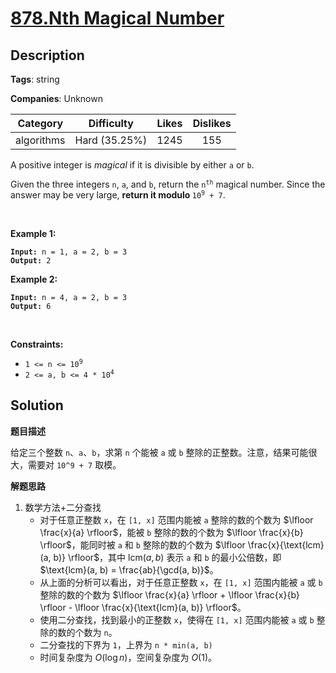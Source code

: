 # [878.Nth Magical Number](https://leetcode.com/problems/nth-magical-number/description/)

## Description

**Tags**: string

**Companies**: Unknown

|  Category  |  Difficulty   | Likes | Dislikes |
| :--------: | :-----------: | :---: | :------: |
| algorithms | Hard (35.25%) | 1245  |   155    |

<p>A positive integer is <em>magical</em> if it is divisible by either <code>a</code> or <code>b</code>.</p>
<p>Given the three integers <code>n</code>, <code>a</code>, and <code>b</code>, return the <code>n<sup>th</sup></code> magical number. Since the answer may be very large, <strong>return it modulo </strong><code>10<sup>9</sup> + 7</code>.</p>
<p>&nbsp;</p>
<p><strong class="example">Example 1:</strong></p>
<pre><code><strong>Input:</strong> n = 1, a = 2, b = 3
<strong>Output:</strong> 2</code></pre>
<p><strong class="example">Example 2:</strong></p>
<pre><code><strong>Input:</strong> n = 4, a = 2, b = 3
<strong>Output:</strong> 6</code></pre>
<p>&nbsp;</p>
<p><strong>Constraints:</strong></p>
<ul>
  <li><code>1 &lt;= n &lt;= 10<sup>9</sup></code></li>
  <li><code>2 &lt;= a, b &lt;= 4 * 10<sup>4</sup></code></li>
</ul>

## Solution

**题目描述**

给定三个整数 `n`、`a`、`b`，求第 `n` 个能被 `a` 或 `b` 整除的正整数。注意，结果可能很大，需要对 `10^9 + 7` 取模。

**解题思路**

1. 数学方法+二分查找
   - 对于任意正整数 `x`，在 `[1, x]` 范围内能被 `a` 整除的数的个数为 $\lfloor \frac{x}{a} \rfloor$，能被 `b` 整除的数的个数为 $\lfloor \frac{x}{b} \rfloor$，能同时被 `a` 和 `b` 整除的数的个数为 $\lfloor \frac{x}{\text{lcm}(a, b)} \rfloor$，其中 $\text{lcm}(a, b)$ 表示 `a` 和 `b` 的最小公倍数，即 $\text{lcm}(a, b) = \frac{ab}{\gcd(a, b)}$。
   - 从上面的分析可以看出，对于任意正整数 `x`，在 `[1, x]` 范围内能被 `a` 或 `b` 整除的数的个数为 $\lfloor \frac{x}{a} \rfloor + \lfloor \frac{x}{b} \rfloor - \lfloor \frac{x}{\text{lcm}(a, b)} \rfloor$。
   - 使用二分查找，找到最小的正整数 `x`，使得在 `[1, x]` 范围内能被 `a` 或 `b` 整除的数的个数为 `n`。
   - 二分查找的下界为 `1`，上界为 `n * min(a, b)`
   - 时间复杂度为 $O(\log n)$，空间复杂度为 $O(1)$。
